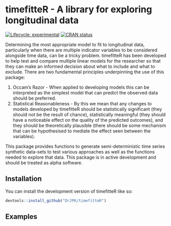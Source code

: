 
# timefitteR - A library for exploring longitudinal data

<!-- badges: start -->

[![Lifecycle:
experimental](https://img.shields.io/badge/lifecycle-experimental-orange.svg)](https://lifecycle.r-lib.org/articles/stages.html#experimental)
[![CRAN
status](https://www.r-pkg.org/badges/version/timefitteR)](https://CRAN.R-project.org/package=timefitteR)
<!-- badges: end -->

Determining the most appropriate model to fit to longitudinal data,
particularly when there are multiple indicator variables to be
considered alongside time data, can be a tricky problem. timefitteR has
been developed to help test and compare multiple linear models for the
researcher so that they can make an informed decision about what to
include and what to exclude. There are two fundamental principles
underpinning the use of this package:

1.  Occam’s Razor - When applied to developing models this can be
    interpreted as the simplest model that can predict the observed data
    should be preferred.
2.  Statistical Reasonableness - By this we mean that any changes to
    models developed by timefitteR should be statistically significant
    (they should not be the result of chance), statistically meaningful
    (they should have a noticeable effect on the quality of the
    predicted outcomes), and they should be theoretically plausible
    (there should be some mechanism that can be hypothesised to mediate
    the effect seen between the variables).

This package provides functions to generate semi-deterministic time
series synthetic data-sets to test various approaches as well as the
functions needed to explore that data. This package is in active
development and should be treated as alpha software.

## Installation

You can install the development version of timefitteR like so:

``` r
devtools::install_github("DrJPK/timefitteR")
```

## Examples
